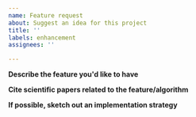 ```yaml
---
name: Feature request
about: Suggest an idea for this project
title: ''
labels: enhancement
assignees: ''

---
```


**Describe the feature you'd like to have**

**Cite scientific papers related to the feature/algorithm**

**If possible, sketch out an implementation strategy**
